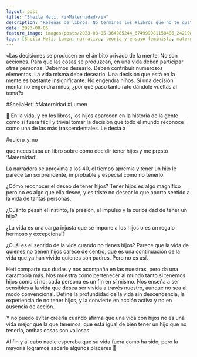```yaml
---
layout: post
title: "Sheila Heti, <i>Maternidad</i>"
description: "Reseñas de libros: No termines los #libros que no te gustan. I els #llibres que t'agraden llegeix-los tants cops com calgui."
date: 2023-08-05
feature_image: images/posts/2023-08-05-364985244_674999981158486_2421986609285858879_n_18004414225779160.heic
tags: [Sheila Heti, Lumen, narrativa, teoría y ensayo feminista, maternidad o no]
---
```


«Las decisiones se producen en el ámbito privado de la mente. No son acciones. Para que las cosas se produzcan, en una vida deben participar otras personas. Debemos desearlo. Deben contribuir numerosos elementos. La vida misma debe desearlo. Una decisión que está en la mente es bastante insignificante. No engendra niños. Si una decisión mental no engendra niños, ¿por qué paso tanto rato dándole vueltas al tema?»
<!--more-->

#SheilaHeti #Maternidad #Lumen

💜 En la vida, y en los libros, los hijos aparecen en la historia de la gente como si fuera fácil y trivial tomar la decisión que todo el mundo reconoce como una de las más trascendentales. Le decía a

 #quiero_y_no

 que necesitaba un libro sobre cómo decidir tener hijos y me prestó ‘Maternidad’. 

La narradora se aproxima a los 40, el tiempo apremia y tener un hijo le parece tan sorprendente, improbable y especial como no tenerlo.

¿Cómo reconocer el deseo de tener hijos? Tener hijos es algo magnífico pero no es algo que ella desee, y es triste no desear lo que aporta sentido a la vida de tantas personas.

¿Cuánto pesan el instinto, la presión, el impulso y la curiosidad de tener un hijo?

¿La vida es una carga injusta que se impone a los hijos o es un regalo hermoso y excepcional?

¿Cuál es el sentido de la vida cuando no tienes hijos? Parece que la vida de quienes no tienen hijos carece de centro, que es una continuación de la vida que ya han vivido quienes son padres. Pero no es así.

Heti comparte sus dudas y nos acompaña en las nuestras, pero da una carambola más. Nos muestra cómo pertenecer al mundo tanto si tenemos hijos como si no: cada persona es un fin en sí mismo. Nos enseña a ser sensibles a la vida que desea ser vivida a través nuestro, aunque no sea al modo convencional. Define la profundidad de la vida sin descendencia, la experiencia de no tener hijos, y la convierte en acción activa y no en ausencia de acción. 

Y no puedo evitar creerla cuando afirma que una vida con hijos no es una vida mejor que la que tenemos, que está igual de bien tener un hijo que no tenerlo, ambas cosas son valiosas.

Al fin y al cabo nadie esperaba que su vida fuera como ha sido, pero la mayoría logramos sacarle algunos placeres 💜
